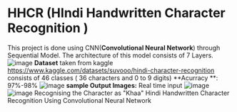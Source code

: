 # HHCR (HIndi Handwritten Character Recognition )
This project is done using CNN(**Convolutional Neural Network**) through Sequential Model.
The architecture of this model consists of 7 Layers.
![image](https://github.com/venkataKoushik/HHCR/assets/123009890/55844f7a-dcce-4af1-9559-e1f3980f9228)
**Dataset** taken from kaggle https://www.kaggle.com/datasets/suvooo/hindi-character-recognition
consists of 46 classes ( 36 characters and 0 to 9 digits)
**Acurracy **: 97%-98%
![image](https://github.com/venkataKoushik/HHCR/assets/123009890/6fc2f2bf-11b0-49b2-a7db-96ce3b704fa4)
**sample Output Images:**
Real time input
![image](https://github.com/venkataKoushik/HHCR/assets/123009890/3cf1a999-665a-4212-beb6-8ca6e73342a7)
![image](https://github.com/venkataKoushik/HHCR/assets/123009890/de879cba-8f4d-4892-b3d8-a83e2bd3b25d)
Recognising the Character as "Khaa"
Hindi Handwritten Character Recognition Using Convolutional Neural Network
